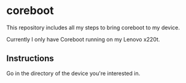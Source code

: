 # coreboot

This repository includes all my steps to bring coreboot to my device.

Currently I only have Coreboot running on my Lenovo x220t.

## Instructions

Go in the directory of the device you're interested in.

